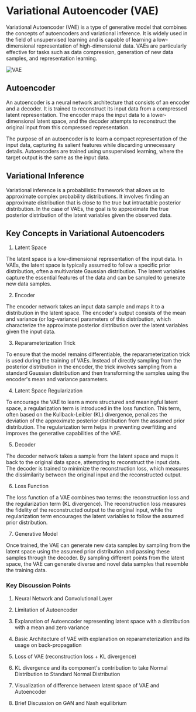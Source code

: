 # Variational Autoencoder (VAE)

Variational Autoencoder (VAE) is a type of generative model that combines the concepts of autoencoders and variational inference. It is widely used in the field of unsupervised learning and is capable of learning a low-dimensional representation of high-dimensional data. VAEs are particularly effective for tasks such as data compression, generation of new data samples, and representation learning.

![VAE](https://external-content.duckduckgo.com/iu/?u=https%3A%2F%2Flearnopencv.com%2Fwp-content%2Fuploads%2F2020%2F11%2Fvae-diagram-1-1024x563.jpg&f=1&nofb=1&ipt=3fb70e0e10ee31a141ec0c4d06ce8899e458a584eaae7237fd83c38bd1f8db76&ipo=images)

## Autoencoder

An autoencoder is a neural network architecture that consists of an encoder and a decoder. It is trained to reconstruct its input data from a compressed latent representation. The encoder maps the input data to a lower-dimensional latent space, and the decoder attempts to reconstruct the original input from this compressed representation.

The purpose of an autoencoder is to learn a compact representation of the input data, capturing its salient features while discarding unnecessary details. Autoencoders are trained using unsupervised learning, where the target output is the same as the input data.

## Variational Inference

Variational inference is a probabilistic framework that allows us to approximate complex probability distributions. It involves finding an approximate distribution that is close to the true but intractable posterior distribution. In the case of VAEs, the goal is to approximate the true posterior distribution of the latent variables given the observed data.

## Key Concepts in Variational Autoencoders

1. Latent Space

The latent space is a low-dimensional representation of the input data. In VAEs, the latent space is typically assumed to follow a specific prior distribution, often a multivariate Gaussian distribution. The latent variables capture the essential features of the data and can be sampled to generate new data samples.

2. Encoder

The encoder network takes an input data sample and maps it to a distribution in the latent space. The encoder's output consists of the mean and variance (or log-variance) parameters of this distribution, which characterize the approximate posterior distribution over the latent variables given the input data.

3. Reparameterization Trick

To ensure that the model remains differentiable, the reparameterization trick is used during the training of VAEs. Instead of directly sampling from the posterior distribution in the encoder, the trick involves sampling from a standard Gaussian distribution and then transforming the samples using the encoder's mean and variance parameters.

4. Latent Space Regularization

To encourage the VAE to learn a more structured and meaningful latent space, a regularization term is introduced in the loss function. This term, often based on the Kullback-Leibler (KL) divergence, penalizes the deviation of the approximate posterior distribution from the assumed prior distribution. The regularization term helps in preventing overfitting and improves the generative capabilities of the VAE.

5. Decoder

The decoder network takes a sample from the latent space and maps it back to the original data space, attempting to reconstruct the input data. The decoder is trained to minimize the reconstruction loss, which measures the dissimilarity between the original input and the reconstructed output.

6. Loss Function

The loss function of a VAE combines two terms: the reconstruction loss and the regularization term (KL divergence). The reconstruction loss measures the fidelity of the reconstructed output to the original input, while the regularization term encourages the latent variables to follow the assumed prior distribution.

7. Generative Model

Once trained, the VAE can generate new data samples by sampling from the latent space using the assumed prior distribution and passing these samples through the decoder. By sampling different points from the latent space, the VAE can generate diverse and novel data samples that resemble the training data.

### Key Discussion Points

1. Neural Network and Convolutional Layer

2. Limitation of Autoencoder

3. Explanation of Autoencoder representing latent space with a distribution with a mean and zero variance

4. Basic Architecture of VAE with explanation on reparameterization and its usage on back-propagation

5. Loss of VAE (reconstruction loss + KL divergence)

6. KL divergence and its component's contribution to take Normal Distribution to Standard Normal Distribution

7. Visualization of difference between latent space of VAE and Autoencoder

8. Brief Discussion on GAN and Nash equilibrium
